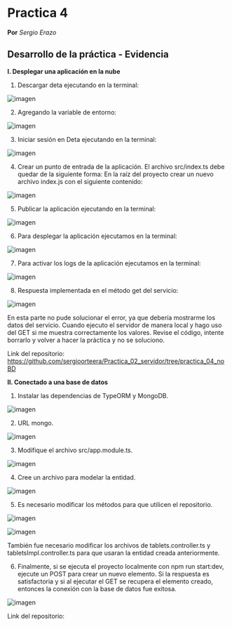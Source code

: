 # Practica 4
**Por** *Sergio Erazo*

## Desarrollo de la práctica - Evidencia

**I. Desplegar una aplicación en la nube**

  1. Descargar deta ejecutando en la terminal:

![imagen](https://github.com/sergioorteera/Informes_Practicas_IoT/blob/main/Practica_04/Imagenes/1.PNG?raw=true)

  2. Agregando la variable de entorno:

![imagen](https://github.com/sergioorteera/Informes_Practicas_IoT/blob/main/Practica_04/Imagenes/2.PNG?raw=true)

  3. Iniciar sesión en Deta ejecutando en la terminal:

![imagen](https://github.com/sergioorteera/Informes_Practicas_IoT/blob/main/Practica_04/Imagenes/3.PNG?raw=true)

  4. Crear un punto de entrada de la aplicación. El archivo src/index.ts debe quedar de la siguiente forma:
     En la raíz del proyecto crear un nuevo archivo index.js con el siguiente contenido:

![imagen](https://github.com/sergioorteera/Informes_Practicas_IoT/blob/main/Practica_04/Imagenes/4.PNG?raw=true)

  5. Publicar la aplicación ejecutando en la terminal:

![imagen](https://github.com/sergioorteera/Informes_Practicas_IoT/blob/main/Practica_04/Imagenes/5.PNG?raw=true)

  6. Para desplegar la aplicación ejecutamos en la terminal:

![imagen](https://github.com/sergioorteera/Informes_Practicas_IoT/blob/main/Practica_04/Imagenes/6.PNG?raw=true)

  7. Para activar los logs de la aplicación ejecutamos en la terminal:

![imagen](https://github.com/sergioorteera/Informes_Practicas_IoT/blob/main/Practica_04/Imagenes/7.PNG?raw=true)

  8. Respuesta implementada en el método get del servicio:
  
![imagen](https://github.com/sergioorteera/Informes_Practicas_IoT/blob/main/Practica_04/Imagenes/8.PNG?raw=true)

En esta parte no pude solucionar el error, ya que debería mostrarme los datos del servicio. Cuando ejecuto el servidor de manera local y hago uso del GET si me muestra correctamente los valores. Revise el código, intente borrarlo y volver a hacer la práctica y no se soluciono.

Link del repositorio: https://github.com/sergioorteera/Practica_02_servidor/tree/practica_04_noBD

**II. Conectado a una base de datos**

  1. Instalar las dependencias de TypeORM y MongoDB.

![imagen](https://github.com/sergioorteera/Informes_Practicas_IoT/blob/main/Practica_04/Imagenes/9.PNG?raw=true)

  2. URL mongo.

![imagen](https://github.com/sergioorteera/Informes_Practicas_IoT/blob/main/Practica_04/Imagenes/10.PNG?raw=true)
  
  3. Modifique el archivo src/app.module.ts.

![imagen](https://github.com/sergioorteera/Informes_Practicas_IoT/blob/main/Practica_04/Imagenes/11.PNG?raw=true)
  
  4. Cree un archivo para modelar la entidad.

![imagen](https://github.com/sergioorteera/Informes_Practicas_IoT/blob/main/Practica_04/Imagenes/12.PNG?raw=true)
  
  5. Es necesario modificar los métodos para que utilicen el repositorio.

![imagen](https://github.com/sergioorteera/Informes_Practicas_IoT/blob/main/Practica_04/Imagenes/13.PNG?raw=true)

![imagen](https://github.com/sergioorteera/Informes_Practicas_IoT/blob/main/Practica_04/Imagenes/14.PNG?raw=true)
  
  También fue necesario modificar los archivos de tablets.controller.ts y tabletsImpl.controller.ts para que usaran la entidad creada anteriormente.
  
  6. Finalmente, si se ejecuta el proyecto localmente con npm run start:dev, ejecute un POST para crear un nuevo elemento. Si la respuesta es satisfactoria y si al        ejecutar el GET se recupera el elemento creado, entonces la conexión con la base de datos fue exitosa.

![imagen](https://github.com/sergioorteera/Informes_Practicas_IoT/blob/main/Practica_04/Imagenes/15.PNG?raw=true)
  
  
  Link del repositorio: 







